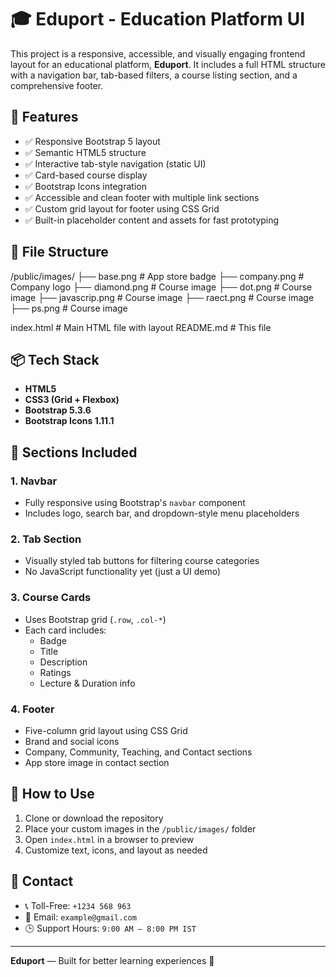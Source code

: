 # 🎓 Eduport - Education Platform UI

This project is a responsive, accessible, and visually engaging frontend layout for an educational platform, **Eduport**. It includes a full HTML structure with a navigation bar, tab-based filters, a course listing section, and a comprehensive footer.

## 🚀 Features

- ✅ Responsive Bootstrap 5 layout
- ✅ Semantic HTML5 structure
- ✅ Interactive tab-style navigation (static UI)
- ✅ Card-based course display
- ✅ Bootstrap Icons integration
- ✅ Accessible and clean footer with multiple link sections
- ✅ Custom grid layout for footer using CSS Grid
- ✅ Built-in placeholder content and assets for fast prototyping

## 📂 File Structure

/public/images/
├── base.png # App store badge
├── company.png # Company logo
├── diamond.png # Course image
├── dot.png # Course image
├── javascrip.png # Course image
├── raect.png # Course image
├── ps.png # Course image

index.html # Main HTML file with layout
README.md # This file

## 📦 Tech Stack

- **HTML5**
- **CSS3 (Grid + Flexbox)**
- **Bootstrap 5.3.6**
- **Bootstrap Icons 1.11.1**

## 📸 Sections Included

### 1. Navbar

- Fully responsive using Bootstrap's `navbar` component
- Includes logo, search bar, and dropdown-style menu placeholders

### 2. Tab Section

- Visually styled tab buttons for filtering course categories
- No JavaScript functionality yet (just a UI demo)

### 3. Course Cards

- Uses Bootstrap grid (`.row`, `.col-*`)
- Each card includes:
  - Badge
  - Title
  - Description
  - Ratings
  - Lecture & Duration info

### 4. Footer

- Five-column grid layout using CSS Grid
- Brand and social icons
- Company, Community, Teaching, and Contact sections
- App store image in contact section

## 📄 How to Use

1. Clone or download the repository
2. Place your custom images in the `/public/images/` folder
3. Open `index.html` in a browser to preview
4. Customize text, icons, and layout as needed

## 📧 Contact

- 📞 Toll-Free: `+1234 568 963`
- 📧 Email: `example@gmail.com`
- 🕒 Support Hours: `9:00 AM – 8:00 PM IST`

---

**Eduport** — Built for better learning experiences 📘
